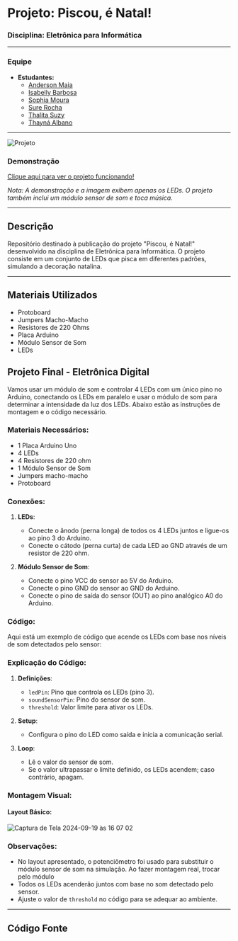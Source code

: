 # Projeto: Piscou, é Natal! 
### Disciplina: Eletrônica para Informática

---

### Equipe
- **Estudantes:**
  - [Anderson Maia](https://github.com/TheAnders007)
  - [Isabelly Barbosa](https://github.com/isabellybarbosac)
  - [Sophia Moura](https://github.com/sophimoura)
  - [Sure Rocha](https://github.com/surerocha)
  - [Thalita Suzy](https://github.com/thalitaasuzy)
  - [Thayná Albano](https://github.com/thaynaxt)

---

![Projeto](https://github.com/user-attachments/assets/b38a35d1-5c4a-40b5-8b74-531c01ac5f0e)

### Demonstração
[Clique aqui para ver o projeto funcionando!](https://www.tinkercad.com/things/38J4pOIDzJA-projeto-eletronica)

*Nota: A demonstração e a imagem exibem apenas os LEDs. O projeto também inclui um módulo sensor de som e toca música.*

---

## Descrição
Repositório destinado à publicação do projeto "Piscou, é Natal!" desenvolvido na disciplina de Eletrônica para Informática. O projeto consiste em um conjunto de LEDs que pisca em diferentes padrões, simulando a decoração natalina.

---

## Materiais Utilizados
- Protoboard
- Jumpers Macho-Macho
- Resistores de 220 Ohms
- Placa Arduino
- Módulo Sensor de Som
- LEDs


<h2>Projeto Final - Eletrônica Digital</h2>

Vamos usar um módulo de som e controlar 4 LEDs com um único pino no Arduino, conectando os LEDs em paralelo e usar o módulo de som para determinar a intensidade da luz dos LEDs. Abaixo estão as instruções de montagem e o código necessário.

### Materiais Necessários:
- 1 Placa Arduino Uno
- 4 LEDs
- 4 Resistores de 220 ohm
- 1 Módulo Sensor de Som
- Jumpers macho-macho
- Protoboard

### Conexões:

1. **LEDs**:
   - Conecte o ânodo (perna longa) de todos os 4 LEDs juntos e ligue-os ao pino 3 do Arduino.
   - Conecte o cátodo (perna curta) de cada LED ao GND através de um resistor de 220 ohm.

2. **Módulo Sensor de Som**:
   - Conecte o pino VCC do sensor ao 5V do Arduino.
   - Conecte o pino GND do sensor ao GND do Arduino.
   - Conecte o pino de saída do sensor (OUT) ao pino analógico A0 do Arduino.

### Código:

Aqui está um exemplo de código que acende os LEDs com base nos níveis de som detectados pelo sensor:

>

### Explicação do Código:

1. **Definições**:
   - `ledPin`: Pino que controla os LEDs (pino 3).
   - `soundSensorPin`: Pino do sensor de som.
   - `threshold`: Valor limite para ativar os LEDs.

2. **Setup**:
   - Configura o pino do LED como saída e inicia a comunicação serial.

3. **Loop**:
   - Lê o valor do sensor de som.
   - Se o valor ultrapassar o limite definido, os LEDs acendem; caso contrário, apagam.

### Montagem Visual:

#### Layout Básico:

![Captura de Tela 2024-09-19 às 16 07 02](https://github.com/user-attachments/assets/3ead4a73-0984-4634-8674-36393e9dfb12)


### Observações:
- No layout apresentado, o potenciômetro foi usado para substituir o módulo sensor de som na simulação. Ao fazer montagem real, trocar pelo módulo
- Todos os LEDs acenderão juntos com base no som detectado pelo sensor.
- Ajuste o valor de `threshold` no código para se adequar ao ambiente.

---

## Código Fonte

```cpp

